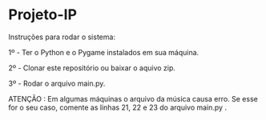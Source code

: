 # Projeto-IP
Instruções para rodar o sistema: 

1º - Ter o Python e o Pygame instalados em sua máquina.

2º - Clonar este repositório ou baixar o aquivo zip.

3º - Rodar o arquivo main.py.

ATENÇÃO : Em algumas máquinas o arquivo da música causa erro. Se esse for o seu caso, comente as linhas 21, 22 e 23 do arquivo main.py .